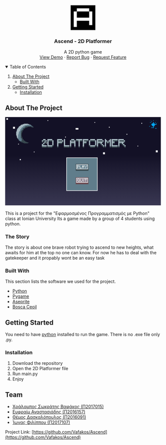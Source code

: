 <!-- This is the README file for the github repository "https://github.com/Vafakos/Ascend" -->

<!-- PROJECT LOGO -->
<br />
<p align="center">
  <a href="https://github.com/Vafakos/Ascend">
    <img src="images/logo.png" alt="Logo" width="80" height="80">
  </a>

  <h3 align="center">Ascend - 2D Platformer</h3>

  <p align="center">
    A 2D python game
    <br />
    <a href="https://www.youtube.com/watch?v=nfnh_qs5Q5g&t=2s">View Demo</a>
    ·
    <a href="https://github.com/Vafakos/Ascend/issues">Report Bug</a>
    ·
    <a href="https://github.com/Vafakos/Ascend/issues">Request Feature</a>
  </p>
</p>

<!-- TABLE OF CONTENTS -->
<details open="open">
  <summary>Table of Contents</summary>
  <ol>
    <li>
      <a href="#about-the-project">About The Project</a>
      <ul>
        <li><a href="#built-with">Built With</a></li>
      </ul>
    </li>
    <li>
      <a href="#getting-started">Getting Started</a>
      <ul>
        <li><a href="#installation">Installation</a></li>
      </ul>
    </li>
  </ol>
</details>

<!-- ABOUT THE PROJECT -->
## About The Project

![Main Menu][menu-screenshot]

This is a project for the "Εφαρμοσμένος Προγραμματισμός με Python" class at Ionian University
Its a game made by a group of 4 students using python. 

### The Story
The story is about one brave robot trying to ascend to new heights, what awaits for him at the top no one can know. 
For now he has to deal with the gatekeeper and it propably wont be an easy task


### Built With

This section lists the software we used for the project.
* [Python](https://www.python.org/)
* [Pygame](https://www.pygame.org/news)
* [Aseprite](https://www.aseprite.org/)
* [Bosca Ceoil](https://boscaceoil.net/)

<!-- GETTING STARTED -->
## Getting Started

You need to have [python](https://www.python.org/) installed to run the game. There is no .exe file only .py.

### Installation

1. Download the repository
2. Open the 2D Platformer file
3. Run main.py
4. Enjoy

<!-- CONTACT -->
## Team

* <a href="https://github.com/Vafakos">Χράλαμπος Σωκράτης Βαφάκος (Π2017015)</a>
* <a href="https://github.com/effraim">Ευφραίμ Αναστασιάδης (Π2016157)</a>
* <a href="https://github.com/ThemDask">Θέμος Δασκαλόπουλος (Π2016091)</a>
* <a href="https://github.com/iwnasFilippou">Ίωνας Φιλίππου (Π2017107)</a>

Project Link: [https://github.com/Vafakos/Ascend](https://github.com/Vafakos/Ascend)





<!-- MARKDOWN LINKS & IMAGES -->
[menu-screenshot]: images/menu-screenshot.png
